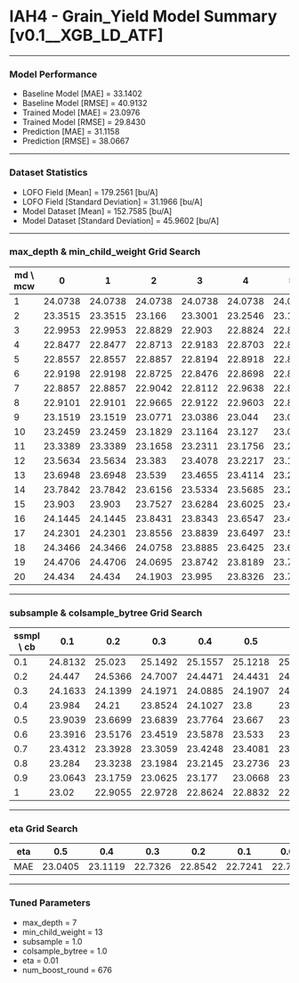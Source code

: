 # IAH4 - Grain_Yield Model Summary [v0.1__XGB_LD_ATF]

***

### Model Performance

- Baseline Model [MAE] = 33.1402
- Baseline Model [RMSE] = 40.9132
- Trained Model [MAE] = 23.0976
- Trained Model [RMSE] = 29.8430
- Prediction [MAE] = 31.1158
- Prediction [RMSE] = 38.0667
***

### Dataset Statistics

- LOFO Field [Mean] = 179.2561 [bu/A]
- LOFO Field [Standard Deviation] = 31.1966 [bu/A]
- Model Dataset [Mean] = 152.7585 [bu/A]
- Model Dataset [Standard Deviation] = 45.9602 [bu/A]
***

### max_depth & min_child_weight Grid Search

|   md \ mcw |       0 |       1 |       2 |       3 |       4 |       5 |       6 |       7 |       8 |       9 |      10 |      11 |      12 |      13 |      14 |      15 |      16 |      17 |      18 |      19 |      20 |
|------------|---------|---------|---------|---------|---------|---------|---------|---------|---------|---------|---------|---------|---------|---------|---------|---------|---------|---------|---------|---------|---------|
|          1 | 24.0738 | 24.0738 | 24.0738 | 24.0738 | 24.0738 | 24.0738 | 24.0738 | 24.0738 | 24.0738 | 24.0738 | 24.0738 | 24.0738 | 24.0727 | 24.0727 | 24.0727 | 24.0727 | 24.0727 | 24.0727 | 24.0727 | 24.0727 | 24.0727 |
|          2 | 23.3515 | 23.3515 | 23.166  | 23.3001 | 23.2546 | 23.1559 | 23.3451 | 23.2853 | 23.3245 | 23.3376 | 23.3411 | 23.5013 | 23.2558 | 23.3591 | 23.3052 | 23.1776 | 23.3511 | 23.4917 | 23.2754 | 23.4242 | 23.3159 |
|          3 | 22.9953 | 22.9953 | 22.8829 | 22.903  | 22.8824 | 22.8824 | 22.9601 | 22.8837 | 22.9665 | 22.9397 | 22.9429 | 22.9787 | 22.9391 | 22.87   | 23.0016 | 22.9844 | 22.958  | 22.9404 | 23.0691 | 22.9975 | 22.9783 |
|          4 | 22.8477 | 22.8477 | 22.8713 | 22.9183 | 22.8703 | 22.8306 | 22.8651 | 22.9525 | 22.9478 | 22.981  | 22.8443 | 22.8387 | 22.9293 | 22.9169 | 22.8858 | 22.9794 | 22.9374 | 22.9547 | 22.8952 | 22.9449 | 23.0432 |
|          5 | 22.8557 | 22.8557 | 22.8857 | 22.8194 | 22.8918 | 22.8431 | 22.8597 | 22.839  | 22.9015 | 22.9444 | 22.9635 | 22.8817 | 22.7827 | 22.8499 | 22.8412 | 22.7908 | 22.8476 | 23.0449 | 22.8511 | 22.9763 | 23.0377 |
|          6 | 22.9198 | 22.9198 | 22.8725 | 22.8476 | 22.8698 | 22.8757 | 22.8235 | 22.802  | 22.8164 | 22.868  | 22.8361 | 22.8379 | 22.8827 | 22.9161 | 22.8149 | 22.8203 | 22.9918 | 22.9801 | 22.9333 | 22.7541 | 22.8994 |
|          7 | 22.8857 | 22.8857 | 22.9042 | 22.8112 | 22.9638 | 22.8702 | 22.9392 | 22.9431 | 22.8404 | 22.8389 | 22.8892 | 22.8766 | 22.7836 | 22.7326 | 22.8199 | 22.8202 | 22.8494 | 22.8878 | 22.8822 | 22.9472 | 22.7941 |
|          8 | 22.9101 | 22.9101 | 22.9665 | 22.9122 | 22.9603 | 22.8862 | 22.8448 | 22.9156 | 22.9329 | 22.8618 | 22.879  | 22.8206 | 22.8091 | 22.8027 | 22.8967 | 22.9279 | 22.9601 | 22.8982 | 22.7903 | 22.8911 | 23.0021 |
|          9 | 23.1519 | 23.1519 | 23.0771 | 23.0386 | 23.044  | 23.0052 | 22.9637 | 22.9446 | 22.993  | 23.0046 | 23.0477 | 22.8402 | 22.8366 | 22.9603 | 22.9266 | 22.9334 | 22.8571 | 22.9581 | 22.9029 | 22.9529 | 22.9735 |
|         10 | 23.2459 | 23.2459 | 23.1829 | 23.1164 | 23.127  | 23.0679 | 23.0256 | 23.0682 | 23.0501 | 23.0523 | 23.0176 | 23.0403 | 22.973  | 22.9746 | 23.0456 | 22.9486 | 23.0429 | 23.0389 | 23.0261 | 22.9185 | 22.9123 |
|         11 | 23.3389 | 23.3389 | 23.1658 | 23.2311 | 23.1756 | 23.2169 | 23.1406 | 23.129  | 22.9915 | 23.1417 | 23.0488 | 23.105  | 22.9836 | 22.973  | 23.0824 | 23.0531 | 23.0164 | 22.9045 | 22.9495 | 22.9041 | 22.9129 |
|         12 | 23.5634 | 23.5634 | 23.383  | 23.4078 | 23.2217 | 23.1649 | 23.1828 | 23.1697 | 23.1429 | 23.1093 | 23.0527 | 23.0392 | 23.1495 | 23.1342 | 23.1121 | 22.9583 | 22.984  | 22.9234 | 22.9175 | 22.9275 | 23.0531 |
|         13 | 23.6948 | 23.6948 | 23.539  | 23.4655 | 23.4114 | 23.2447 | 23.2735 | 23.1482 | 23.1096 | 23.0756 | 23.1138 | 23.1437 | 23.159  | 23.1319 | 22.9962 | 23.0197 | 23.013  | 22.9476 | 23.0931 | 22.9088 | 23.1325 |
|         14 | 23.7842 | 23.7842 | 23.6156 | 23.5334 | 23.5685 | 23.2955 | 23.2513 | 23.21   | 23.2004 | 23.1509 | 23.079  | 23.155  | 23.0782 | 23.0662 | 23.0313 | 23.063  | 23.167  | 22.9963 | 23.0737 | 23.0607 | 23.024  |
|         15 | 23.903  | 23.903  | 23.7527 | 23.6284 | 23.6025 | 23.4471 | 23.3767 | 23.1854 | 23.2083 | 23.2686 | 23.2536 | 23.2077 | 23.2245 | 23.1135 | 23.1846 | 23.0611 | 23.1036 | 23.052  | 22.9969 | 23.0144 | 23.0682 |
|         16 | 24.1445 | 24.1445 | 23.8431 | 23.8343 | 23.6547 | 23.4469 | 23.3498 | 23.2731 | 23.3316 | 23.1875 | 23.0815 | 23.3601 | 23.1755 | 23.2514 | 23.1569 | 23.1583 | 23.0586 | 22.9806 | 22.9324 | 23.0054 | 23.1554 |
|         17 | 24.2301 | 24.2301 | 23.8556 | 23.8839 | 23.6497 | 23.506  | 23.4274 | 23.2847 | 23.2658 | 23.2126 | 23.2037 | 23.2197 | 23.2551 | 23.1616 | 23.1236 | 22.9724 | 23.0746 | 23.0072 | 23.1017 | 23.0148 | 23.0548 |
|         18 | 24.3466 | 24.3466 | 24.0758 | 23.8885 | 23.6425 | 23.601  | 23.5028 | 23.4305 | 23.276  | 23.3187 | 23.209  | 23.2408 | 23.1418 | 23.2441 | 23.1598 | 23.0612 | 23.043  | 23.1296 | 23.064  | 23.0561 | 23.0507 |
|         19 | 24.4706 | 24.4706 | 24.0695 | 23.8742 | 23.8189 | 23.7436 | 23.4623 | 23.4103 | 23.4115 | 23.1898 | 23.2726 | 23.2472 | 23.2005 | 23.1894 | 23.2213 | 23.0584 | 23.0777 | 23.0991 | 23.0771 | 23.0247 | 23.084  |
|         20 | 24.434  | 24.434  | 24.1903 | 23.995  | 23.8326 | 23.7113 | 23.4811 | 23.4215 | 23.4482 | 23.2818 | 23.23   | 23.236  | 23.2047 | 23.2722 | 23.235  | 23.1258 | 23.0686 | 23.086  | 23.0228 | 23.0032 | 23.1061 |

***

### subsample & colsample_bytree Grid Search

|   ssmpl \ cb |     0.1 |     0.2 |     0.3 |     0.4 |     0.5 |     0.6 |     0.7 |     0.8 |     0.9 |     1.0 |
|--------------|---------|---------|---------|---------|---------|---------|---------|---------|---------|---------|
|          0.1 | 24.8132 | 25.023  | 25.1492 | 25.1557 | 25.1218 | 25.1907 | 25.1845 | 25.0409 | 25.0782 | 25.0888 |
|          0.2 | 24.447  | 24.5366 | 24.7007 | 24.4471 | 24.4431 | 24.3807 | 24.416  | 24.3366 | 24.3204 | 24.2365 |
|          0.3 | 24.1633 | 24.1399 | 24.1971 | 24.0885 | 24.1907 | 24.1563 | 23.9959 | 23.9061 | 24.035  | 24.0212 |
|          0.4 | 23.984  | 24.21   | 23.8524 | 24.1027 | 23.8    | 23.9845 | 23.9502 | 23.862  | 23.8212 | 23.7212 |
|          0.5 | 23.9039 | 23.6699 | 23.6839 | 23.7764 | 23.667  | 23.7002 | 23.6673 | 23.6949 | 23.5275 | 23.4015 |
|          0.6 | 23.3916 | 23.5176 | 23.4519 | 23.5878 | 23.533  | 23.4354 | 23.4255 | 23.4333 | 23.3529 | 23.3331 |
|          0.7 | 23.4312 | 23.3928 | 23.3059 | 23.4248 | 23.4081 | 23.3484 | 23.3549 | 23.3254 | 23.2142 | 23.2556 |
|          0.8 | 23.284  | 23.3238 | 23.1984 | 23.2145 | 23.2736 | 23.2811 | 23.1635 | 23.1744 | 23.1322 | 22.9561 |
|          0.9 | 23.0643 | 23.1759 | 23.0625 | 23.177  | 23.0668 | 23.118  | 23.098  | 23.1007 | 23.0691 | 23.0062 |
|          1   | 23.02   | 22.9055 | 22.9728 | 22.8624 | 22.8832 | 22.9292 | 22.9772 | 22.7971 | 22.8581 | 22.7326 |

***

### eta Grid Search

| eta   |     0.5 |     0.4 |     0.3 |     0.2 |     0.1 |    0.01 |   0.001 |
|-------|---------|---------|---------|---------|---------|---------|---------|
| MAE   | 23.0405 | 23.1119 | 22.7326 | 22.8542 | 22.7241 | 22.7173 | 58.3237 |

***

### Tuned Parameters

- max_depth = 7
- min_child_weight = 13
- subsample = 1.0
- colsample_bytree = 1.0
- eta = 0.01
- num_boost_round = 676
